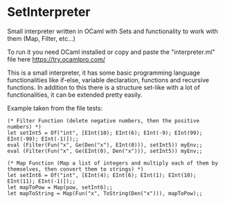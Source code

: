# SetInterpreter
Small interpreter written in OCaml with Sets and functionality to work with them (Map, Filter, etc...)

To run it you need OCaml installed or copy and paste the "interpreter.ml" file here https://try.ocamlpro.com/

This is a small interpreter, it has some basic programming language functionalities like if-else, variable declaration, functions and recursive functions.
In addition to this there is a structure set-like with a lot of functionalities, it can be extended pretty easily.

Example taken from the file tests:

```
(* Filter Function (delete negative numbers, then the positive numbers) *)
let setInt5 = Of("int", [EInt(10); EInt(6); EInt(-9); EInt(99); EInt(-99); EInt(-1)]);;
eval (Filter(Fun("x", Ge(Den("x"), EInt(0))), setInt5)) myEnv;;
eval (Filter(Fun("x", Ge(EInt(0), Den("x"))), setInt5)) myEnv;;

(* Map Function (Map a list of integers and multiply each of them by themselves, then convert them to strings) *)
let setInt6 = Of("int", [EInt(4); EInt(6); EInt(1); EInt(10); EInt(11); EInt(-1)]);;
let mapToPow = Map(pow, setInt6);;
let mapToString = Map(Fun("x", ToString(Den("x"))), mapToPow);;
```
